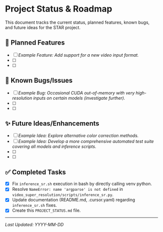 # Project Status & Roadmap

This document tracks the current status, planned features, known bugs, and future ideas for the STAR project.

## 🎯 Planned Features

- [ ] *Example Feature: Add support for a new video input format.*
- [ ] 
- [ ] 

## 🐛 Known Bugs/Issues

- [ ] *Example Bug: Occasional CUDA out-of-memory with very high-resolution inputs on certain models (investigate further).*
- [ ] 
- [ ] 

## ✨ Future Ideas/Enhancements

- [ ] *Example Idea: Explore alternative color correction methods.*
- [ ] *Example Idea: Develop a more comprehensive automated test suite covering all models and inference scripts.*
- [ ] 
- [ ] 

## ✅ Completed Tasks

- [x] Fix `inference_sr.sh` execution in bash by directly calling venv python.
- [x] Resolve `NameError: name 'argparse' is not defined` in `video_super_resolution/scripts/inference_sr.py`.
- [x] Update documentation (README.md, .cursor.yaml) regarding `inference_sr.sh` fixes.
- [x] Create this `PROJECT_STATUS.md` file.

---
*Last Updated: YYYY-MM-DD* 